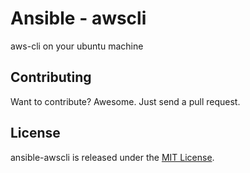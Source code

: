 # Ansible - awscli

aws-cli on your ubuntu machine


## Contributing

Want to contribute? Awesome. Just send a pull request.


## License

ansible-awscli is released under the [MIT License](http://www.opensource.org/licenses/MIT).
